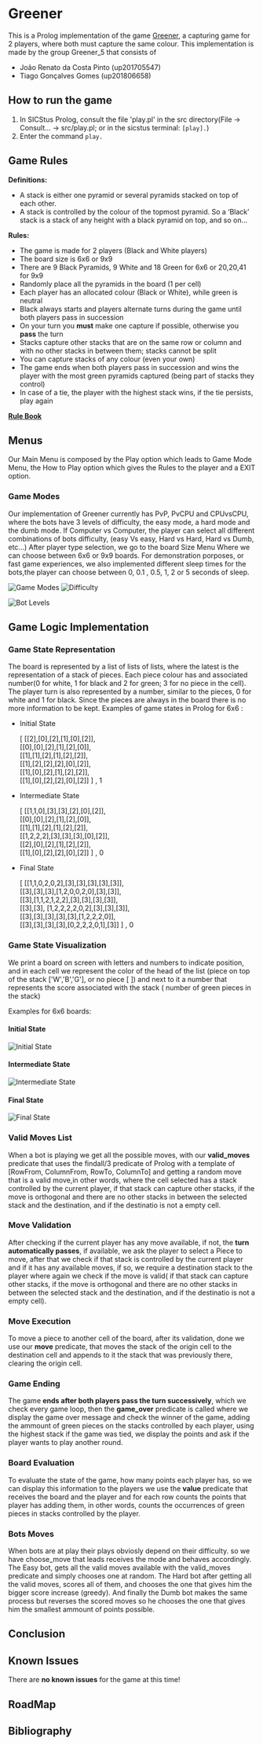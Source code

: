 # Greener

This is a Prolog implementation of the game [Greener](https://nestorgames.com/#green_detail), a capturing game for 2 players, where both must capture the same colour.
This implementation is made by the group Greener_5 that consists of

- João Renato da Costa Pinto (up201705547)
- Tiago Gonçalves Gomes (up201806658)

## How to run the game

1. In SICStus Prolog, consult the file 'play.pl' in the src directory(File -> Consult... -> src/play.pl; or in the sicstus terminal: `[play].`)
2. Enter the command `play.`

## Game Rules

**Definitions:**

- A stack is either  one pyramid or several pyramids stacked on top of each other.
- A stack is controlled by the colour of the topmost pyramid. So a ‘Black’ stack is a stack of any height with a black pyramid on top, and so on...

**Rules:**

- The game is made for 2 players (Black and White players)
- The board size is 6x6 or 9x9
- There are 9 Black Pyramids, 9 White and 18 Green for 6x6 or 20,20,41 for 9x9
- Randomly place all the pyramids in the board (1 per cell)
- Each player has an allocated colour (Black or White), while green is neutral
- Black always starts and players alternate turns during the game until both players pass in succession
- On your turn you **must** make one capture if possible, otherwise you **pass** the turn
- Stacks capture other stacks that are on the same row or column and with no other stacks in between them; stacks cannot be split
- You can capture stacks of any colour (even your own)
- The game ends when both players pass in succession and wins the player with the most green pyramids captured (being part of stacks they control)
- In case of a tie, the player with the highest stack wins, if the tie persists, play again

[**Rule Book**](https://nestorgames.com/rulebooks/GREENGREENERGREENEST_EN.pdf)

## Menus

Our Main Menu is composed by the Play option which leads to Game Mode Menu, the How to Play option which gives the Rules to the player and a EXIT option.

### Game Modes

Our implementation of Greener currently has PvP, PvCPU and CPUvsCPU, where the bots have 3 levels of difficulty, the easy mode, a hard mode and the dumb mode.
If Computer vs Computer, the player can select all different combinations of bots difficulty, (easy Vs easy, Hard vs Hard, Hard vs Dumb, etc...)
After player type selection, we go to the board Size Menu Where we can choose between 6x6 or 9x9 boards.
For demonstration porposes, or fast game experiences, we also implemented different sleep times for the bots,the player can choose between 0, 0.1 , 0.5, 1, 2 or 5 seconds of sleep.

![Game Modes](images/game_modes.png) ![Difficulty](images/bots_difficulty.png)

![Bot Levels](images/bot_levels.png)

## Game Logic Implementation

### Game State Representation

The board is represented by a list of lists of lists, where the latest is the representation of a stack of pieces. Each piece colour has and associated number(0 for white, 1 for black and 2 for green; 3 for no piece in the cell). The player turn is also represented by a number, similar to the pieces, 0 for white and 1 for black.
 Since the pieces are always in the board there is no more information to be kept.
 Examples of game states in Prolog for 6x6 :

- Initial State

	[	[[2],[0],[2],[1],[0],[2]],</br>
		[[0],[0],[2],[1],[2],[0]],</br>
		[[1],[1],[2],[1],[2],[2]],</br>
		[[1],[2],[2],[2],[0],[2]],</br>
		[[1],[0],[2],[1],[2],[2]],</br>
		[[1],[0],[2],[2],[0],[2]]	] , 1

- Intermediate State

	[	[[1,1,0],[3],[3],[2],[0],[2]],</br>
		[[0],[0],[2],[1],[2],[0]],</br>
		[[1],[1],[2],[1],[2],[2]],</br>
		[[1,2,2,2],[3],[3],[3],[0],[2]],</br>
		[[2],[0],[2],[1],[2],[2]],</br>
		[[1],[0],[2],[2],[0],[2]]	] , 0

- Final State

	[	[[1,1,0,2,0,2],[3],[3],[3],[3],[3]],</br>
		[[3],[3],[3],[1,2,0,0,2,0],[3],[3]],</br>
		[[3],[1,1,2,1,2,2],[3],[3],[3],[3]],</br>
		[[3],[3], [1,2,2,2,2,0,2],[3],[3],[3]],</br>
		[[3],[3],[3],[3],[3],[1,2,2,2,0]],</br>
		[[3],[3],[3],[3],[0,2,2,2,0,1],[3]]	] , 0

### Game State Visualization

We print a board on screen with letters and numbers to indicate position, and in each cell we represent the color of the head of the list (piece on top of the stack ['W','B','G'], or no piece [  ]) and next to it a number that represents the score associated with the stack ( number of green pieces in the stack)

Examples for 6x6 boards:

#### Initial State

![Initial State](images/initial_board.png)

#### Intermediate State

![Intermediate State](/images/intermediate_board.png)

#### Final State

![Final State](images/final_board.png)

### Valid Moves List

When a bot is playing we get all the possible moves, with our **valid_moves** predicate that uses the findall/3 predicate of Prolog with a template of  [RowFrom, ColumnFrom, RowTo, ColumnTo] and getting a random move that is a valid move,in other words, where the cell selected has a stack controlled by the current player, if that stack can capture other stacks, if the move is orthogonal and there are no other stacks in between the selected stack and the destination, and if the destinatio is not a empty cell.



### Move Validation

After checking if the current player has any move available, if not, the **turn automatically passes**, if available, we ask the player to select a Piece to move, after that we check if that stack is controlled by the current player and if it has any available moves, if so, we require a destination stack to the player where again we check if the move is valid( if that stack can capture other stacks, if the move is orthogonal and there are no other stacks in between the selected stack and the destination, and if the destinatio is not a empty cell).

### Move Execution

To move a piece to another cell of the board, after its validation, done  we use our **move** predicate, that moves the stack of the origin cell to the destination cell and appends to it the stack that was previously there, clearing the origin cell.

### Game Ending

The game **ends after both players pass the turn successively**, which we check every game loop, then the **game_over** predicate is called where we display the game over message and check the winner of the game, adding the ammount of green pieces on the stacks controlled by each player, using the highest stack if the game was tied, we display the points and ask if the player wants to play another round.

### Board Evaluation

To evaluate the state of the game, how many points each player has, so we can display this information to the players we use the **value** predicate that receives the board and the player and for each row counts the points that player has adding them, in other words, counts the occurrences of green pieces in stacks controlled by the player.

### Bots Moves

When bots are at play their plays obviosly depend on their difficulty. so we have choose_move that leads receives the mode and behaves accordingly.
The Easy bot, gets all the valid moves available with the valid_moves predicate and simply chooses one at random.
The Hard bot after getting all the valid moves, scores all of them, and chooses the one that gives him the bigger score increase (greedy).
And finally the Dumb bot makes the same process but reverses the scored moves so he chooses the one that gives him the smallest ammount of points possible.

## Conclusion



## Known Issues

There are **no known issues** for the game at this time!

## RoadMap



## Bibliography
